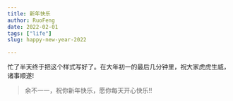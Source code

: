 ```yaml
---
title: 新年快乐
author: RuoFeng
date: 2022-02-01
tags: ["life"]
slug: happy-new-year-2022

---
```

忙了半天终于把这个样式写好了。在大年初一的最后几分钟里，祝大家虎虎生威，诸事顺遂!

> 
> 余不一一，祝你新年快乐，愿你每天开心快乐!!